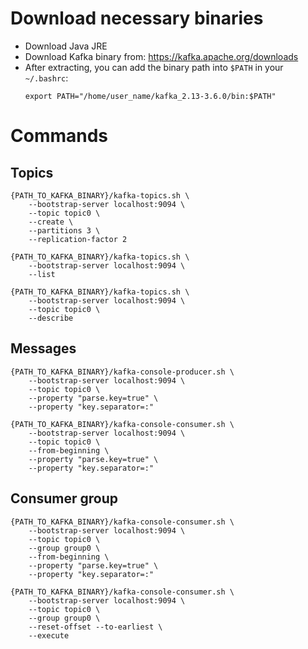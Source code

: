 # Download necessary binaries
- Download Java JRE
- Download Kafka binary from: https://kafka.apache.org/downloads
- After extracting, you can add the binary path into `$PATH` in your `~/.bashrc`:
    ```
    export PATH="/home/user_name/kafka_2.13-3.6.0/bin:$PATH"
    ```

# Commands
## Topics
```
{PATH_TO_KAFKA_BINARY}/kafka-topics.sh \
    --bootstrap-server localhost:9094 \
    --topic topic0 \
    --create \
    --partitions 3 \
    --replication-factor 2
```

```
{PATH_TO_KAFKA_BINARY}/kafka-topics.sh \
    --bootstrap-server localhost:9094 \
    --list
```

```
{PATH_TO_KAFKA_BINARY}/kafka-topics.sh \
    --bootstrap-server localhost:9094 \
    --topic topic0 \
    --describe
```

## Messages
```
{PATH_TO_KAFKA_BINARY}/kafka-console-producer.sh \
    --bootstrap-server localhost:9094 \
    --topic topic0 \
    --property "parse.key=true" \
    --property "key.separator=:"
```

```
{PATH_TO_KAFKA_BINARY}/kafka-console-consumer.sh \
    --bootstrap-server localhost:9094 \
    --topic topic0 \
    --from-beginning \
    --property "parse.key=true" \
    --property "key.separator=:"
```

## Consumer group
```
{PATH_TO_KAFKA_BINARY}/kafka-console-consumer.sh \
    --bootstrap-server localhost:9094 \
    --topic topic0 \
    --group group0 \
    --from-beginning \
    --property "parse.key=true" \
    --property "key.separator=:"
```

```
{PATH_TO_KAFKA_BINARY}/kafka-console-consumer.sh \
    --bootstrap-server localhost:9094 \
    --topic topic0 \
    --group group0 \
    --reset-offset --to-earliest \
    --execute
```
